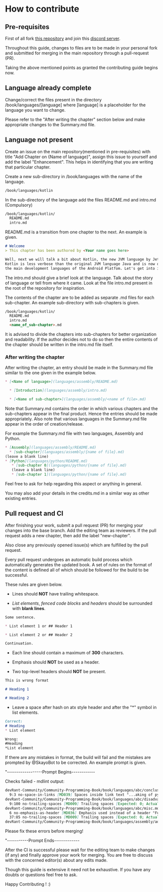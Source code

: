 # How to contribute

## Pre-requisites

First of all fork [this repository](https://github.com/devRant-Community/Community-Programming-Book/)
and join this [discord server](https://discord.gg/TDut3Fq).

Throughout this guide, changes to files are to be made in your personal fork
and submitted for merging in the main repository through a pull-request (PR).

Taking the above mentioned points as granted the contributing guide begins now.

## Language already complete

Change/correct the files present in the directory /book/languages/[language]
where [language] is a placeholder for the language you want to change.

Please refer to the "After writing the chapter" section below and make
appropriate changes to the Summary.md file.

## Language not present

Create an issue on the main repository(mentioned in pre-requisites) with title
"Add Chapter on {Name of language}", assign this issue to yourself and add the
label "Enhancement". This helps in identifying that you are writing that
particular chapter.

Create a new sub-directory in /book/languages with the name of the language.

``` md
/book/languages/kotlin
```

In the sub-directory of the language add the files README.md and intro.md (Compulsory)

``` md
/book/languages/kotlin/
  README.md
  intro.md
```

README.md is a transition from one chapter to the next. An example is given.

``` md
# Welcome
> This chapter has been authored by <Your name goes here>

Well, next we will talk a bit about Kotlin, the new JVM language by Jetbrains.
Kotlin is less verbose than the original JVM language Java and is now one of
the main development languages of the Android Platfom. Let's get into it.
```

The intro.md should give a brief look at the language. Talk about the story of
language or tell from where it came. Look at the file intro.md present in the
root of the repository for inspiration.

The contents of the chapter are to be added as separate .md files for
each sub-chapter. An example sub-directory with sub-chapters is given.

``` md
/book/languages/kotlin/
  README.md
  intro.md
  <name_of_sub-chapter>.md
```

It is advised to divide the chapters into sub-chapters for better organization and
readability. If the author decides not to do so then the entire
contents of the chapter should be written in the intro.md file itself.

### After writing the chapter

After writing the chapter, an entry should be made in the Summary.md file similar
to the one given in the example below.

```md
* [<Name of language>](languages/assembly/README.md)

  * [Introduction](languages/assembly/intro.md)

  * [<Name of sub-chapter>](languages/assembly/<name of file>.md)
```

Note that Summary.md contains the order in which various chapters and the
sub-chapters appear in the final product. Hence the entries should be made
appropriately. Also note that various languages in the Summary.md file appear
in the order of creation/release.

For example the Summary.md file with two languages, Assembly and Python.

```md
* [Assembly](languages/assembly/README.md)
  * [sub-chapter](languages/assembly/{name of file}.md)
(leave a blank line)
* [Python](languages/python/README.md)
   * [sub-chapter 0](languages/python/{name of file}.md)
   (leave a blank line)
   * [sub-chapter 1](languages/python/{name of file}.md)

```

Feel free to ask for help regarding this aspect or anything in general.

You may also add your details in the credits.md in a similar way as other existing entries.

## Pull request and CI

After finishing your work, submit a pull request (PR) for merging your changes
into the base branch. Add  the editing team as reviewers. If the pull request
adds a new chapter, then add the label "new-chapter".

Also close any previously opened issue(s) which are fulfilled by the
pull request.

Every pull request undergoes an automatic build process which automatically
generates the updated book. A set of rules on the format of the content is
defined all of which should be followed for the build to be successful.

These rules are given below.

* Lines should **NOT** have trailing whitespace.

* *List elements*, *fenced code blocks* and *headers* should be surrounded with **blank lines**.

```md
Some sentence.

* List element 1 or ## Header 1

* List element 2 or ## Header 2

Continuation.
```

* Each line should contain a maximum of **300** characters.

* Emphasis should **NOT** be used as a header.

* Two top-level headers should **NOT** be present.

```md
This is wrong format

# Heading 1

# Heading 2
```

* Leave a space after hash on atx style header and after the "\*" symbol in list elements.

```md
Correct:
# Heading
* List element

Wrong:
#Heading
*List element
```

If there are any mistakes in format, the build will fail and the mistakes are
prompted by @SkayoBot to be corrected. An example prompt is given.

"------------------Prompt Begins------------

Checks failed - mdlint output:

```md
devRant-Community/Community-Programming-Book/book/languages/abc/conclusion.md
  9:3 no-space-in-links [MD039] Spaces inside link text "...aking of python-An interview ]"
devRant-Community/Community-Programming-Book/book/languages/abc/disadvantages.md
  9:100 no-trailing-spaces [MD009] Trailing spaces [Expected: 0; Actual: 3]
devRant-Community/Community-Programming-Book/book/languages/abc/misc.md
  6 no-emphasis-as-header [MD036] Emphasis used instead of a header "Function to convert given temp..."
  37:85 no-trailing-spaces [MD009] Trailing spaces [Expected: 0; Actual: 2]
devRant-Community/Community-Programming-Book/book/languages/assembly/advantages.md
```

Please fix these errors before merging!

"-----------Prompt Ends-------------

After the CI is successful please wait for the editing team to make changes
(if any) and finally approve your work for merging. You are free to discuss
with the concerned editor(s) about any edits made.

Though this guide is extensive it need not be exhaustive. If you have any
doubts or questions feel free to ask.

Happy Contributing ! :)
